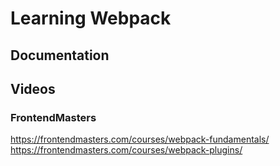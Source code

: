 # Learning Webpack

## Documentation

## Videos

### FrontendMasters

https://frontendmasters.com/courses/webpack-fundamentals/
https://frontendmasters.com/courses/webpack-plugins/
